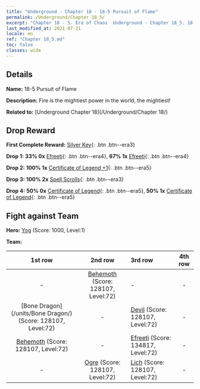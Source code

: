```yaml
---
title: "Underground - Chapter 18 - 18-5 Pursuit of Flame"
permalink: /Underground/Chapter 18_5/
excerpt: "Chapter 18 - 5. Era of Chaos  Underground - Chapter 18_5. 18-5 Pursuit of Flame"
last_modified_at: 2021-07-21
locale: en
ref: "Chapter 18_5.md"
toc: false
classes: wide
---
```


## Details

 **Name:** 18-5 Pursuit of Flame

 **Description:** Fire is the mightiest power in the world, the mightiest!

 **Related to:** [Underground Chapter 18](/Underground/Chapter 18/)

## Drop Reward

 **First Complete Reward:** [Silver Key](/Items/con_693/){: .btn .btn--era3}

 **Drop 1:** **33% 0x** [Efreeti](/Items/unt_231/){: .btn .btn--era4}, **67% 1x** [Efreeti](/Items/unt_231/){: .btn .btn--era4}

 **Drop 2:** **100% 1x** [Certificate of Legend +1](/Items/mat_74/){: .btn .btn--era5}

 **Drop 3:** **100% 2x** [Spell Scrolls](/Items/con_694/){: .btn .btn--era3}

 **Drop 4:** **50% 0x** [Certificate of Legend](/Items/mat_67/){: .btn .btn--era5}, **50% 1x** [Certificate of Legend](/Items/mat_67/){: .btn .btn--era5}


## Fight against Team
 **Hero:** [Yog](/heroes/Yog/) (Score: 1000, Level:1)

 **Team:**


  | 1st row | 2nd row | 3rd row | 4th row |
  |:----:|:----:|:----|:----:|
  | - | [Behemoth](/units/Behemoth/) (Score: 128107, Level:72)  | - | - |
  | [Bone Dragon](/units/Bone Dragon/) (Score: 128107, Level:72)  | - | [Devil](/units/Devil/) (Score: 128107, Level:72)  | - |
  | [Behemoth](/units/Behemoth/) (Score: 128107, Level:72)  | - | [Efreeti](/units/Efreeti/) (Score: 134817, Level:72)  | - |
  | - | [Ogre](/units/Ogre/) (Score: 128107, Level:72)  | [Lich](/units/Lich/) (Score: 128107, Level:72)  | - |


